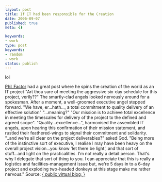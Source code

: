 ```yaml
---
layout: post
title: If IT had been responsible for the Creation
date: 2006-09-07
published: true
meta: {}

keywords:
- work
type: post
keywords:
- random
- work
status: publish
---
```



lol



[Phil Factor](http://www.simple-talk.com/author/phil-factor/) had a great post where he spins the creation of the world as an IT project   "Art thou sure of meeting the aggressive six-day schedule for this project, verily??"  The smartly-clad angels looked nervously around for a spokesman. After a moment, a well-groomed executive angel stepped forward.  "We have, er...hath..., a total commitment to quality delivery of an effective solution"  "...meaning?"  "Our mission is to achieve total excellence in meeting the timescales for delivery of the project to the defined and agreed scope".  "Quality...excellence...", harmonised the assembled IT angels, upon hearing this confirmation of their mission statement, and rustled their feathered-wings to signal their commitment and solidarity.  "..and we're all clear on the project deliverables?" asked God. "Being more of the instinctive sort of executive, I realise I may have been heavy on the overall project vision...you know 'let there be light', and that sort of stuff...and light on the practicalities. I'm not really a detail person. That's why I delegate that sort of thing to you. I can appreciate that this is really a logistics and facilities-management issue but, we're 5 days in to a 6-day project and exploding two-headed donkeys at this stage make me rather nervous." Source: [{ public virtual blog; }](http://ryanfarley.com/blog)


